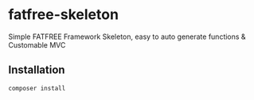 # fatfree-skeleton
Simple FATFREE Framework Skeleton, easy to auto generate functions &amp; Customable MVC
## Installation
```html
composer install
```
